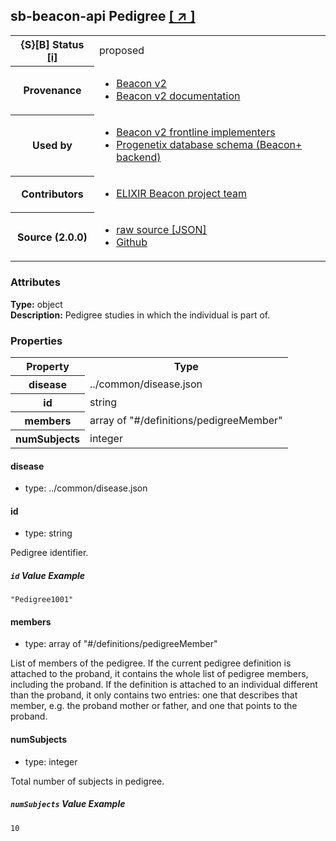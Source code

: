 
<div id="schema-header-title">
  <h2><span id="schema-header-title-project">sb-beacon-api</span> Pedigree <a href="https://github.com/ga4gh-schemablocks/sb-beacon-api" target="_BLANK">[ &nearr; ]</a></h2>
</div>

<table id="schema-header-table">
<tr>
<th>{S}[B] Status <a href="https://schemablocks.org/about/sb-status-levels.html">[i]</a></th>
<td><div id="schema-header-status">proposed</div></td>
</tr>
<tr><th>Provenance</th><td><ul>
<li><a href="https://github.com/ga4gh-beacon/beacon-v2">Beacon v2</a></li>
<li><a href="http://docs.genomebeacons.org">Beacon v2 documentation</a></li>
</ul></td></tr>
<tr><th>Used by</th><td><ul>
<li><a href="https://ga4gh-approval-service-registry.ega-archive.org">Beacon v2 frontline implementers</a></li>
<li><a href="https://docs.progenetix.org/beaconplus/">Progenetix database schema (Beacon+ backend)</a></li>
</ul></td></tr>


<!--more-->
<tr><th>Contributors</th><td><ul>
<li><a href="https://beacon-project.io/categories/people.html">ELIXIR Beacon project team</a></li>
</ul></td></tr>
<tr><th>Source (2.0.0)</th><td><ul>
<li><a href="current/pedigree.json" target="_BLANK">raw source [JSON]</a></li>
<li><a href="https://github.com/ga4gh-schemablocks/sb-beacon-api/blob/master/schemas/beacon-v2-default-model/common/pedigree.yaml" target="_BLANK">Github</a></li>
</ul></td></tr>
</table>

<div id="schema-attributes-title"><h3>Attributes</h3></div>

  
__Type:__ object  
__Description:__ Pedigree studies in which the individual is part of.
### Properties

<table id="schema-properties-table">
<tr><th>Property</th><th>Type</th></tr>
<tr><th>disease</th><td>../common/disease.json</td></tr>
<tr><th>id</th><td>string</td></tr>
<tr><th>members</th><td>array of "#/definitions/pedigreeMember"</td></tr>
<tr><th>numSubjects</th><td>integer</td></tr>
</table>


#### disease

* type: ../common/disease.json




#### id

* type: string

Pedigree identifier.

##### `id` Value Example  

```
"Pedigree1001"
```

#### members

* type: array of "#/definitions/pedigreeMember"

List of members of the pedigree. If the current pedigree definition is attached to the proband, it contains the whole list of pedigree members, including the proband. If the definition is attached to an individual different than the proband, it only contains two entries: one that describes that member, e.g. the proband mother or father, and one that points to the proband.


#### numSubjects

* type: integer

Total number of subjects in pedigree.

##### `numSubjects` Value Example  

```
10
```

